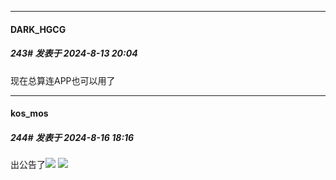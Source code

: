 ﻿
*****

####  DARK_HGCG  
##### 243#       发表于 2024-8-13 20:04

现在总算连APP也可以用了


*****

####  kos_mos  
##### 244#       发表于 2024-8-16 18:16

出公告了<img src="https://static.saraba1st.com/image/smiley/face2017/125.png" referrerpolicy="no-referrer">
<img src="https://img.saraba1st.com/forum/202408/16/000642yxgaxj6wa8djawvv.png" referrerpolicy="no-referrer">

